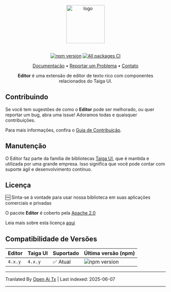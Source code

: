 <br />

<div align="center">
    <img src="https://raw.githubusercontent.com/taiga-family/editor/main/projects/demo/src/assets/icons/logo.svg" alt="logo" height="120px">
</div>

<br />

<div align="center">

[![npm version](https://img.shields.io/npm/v/@taiga-ui/editor.svg)](https://npmjs.com/package/@taiga-ui/editor)
[![All packages CI](https://github.com/taiga-family/editor/actions/workflows/build.yml/badge.svg?branch=main)](https://github.com/taiga-family/editor/actions/workflows/build.yml)

</div>

<p align="center">
    <a href="https://taiga-family.github.io/editor">Documentação</a> •
    <a href="https://github.com/taiga-family/editor/issues/new/choose">Reportar um Problema</a> •
    <a href="https://t.me/taiga_ui">Contato</a>
</p>

<p align="center">
    <b>Editor</b> é uma extensão de editor de texto rico com componentes relacionados do Taiga UI.
</p>

## Contribuindo

Se você tem sugestões de como o **Editor** pode ser melhorado, ou quer reportar um bug, abra uma issue! Adoramos todas e quaisquer contribuições.

Para mais informações, confira o [Guia de Contribuição](https://raw.githubusercontent.com/taiga-family/editor/main/CONTRIBUTING.md).

## Manutenção

O Editor faz parte da família de bibliotecas [Taiga UI](https://github.com/taiga-family/taiga-ui), que é mantida e utilizada por uma grande empresa. Isso significa que você pode contar com suporte ágil e desenvolvimento contínuo.

## Licença

🆓 Sinta-se à vontade para usar nossa biblioteca em suas aplicações comerciais e privadas

O pacote **Editor** é coberto pela [Apache 2.0](https://raw.githubusercontent.com/taiga-family/editor/main/LICENSE)

Leia mais sobre esta licença [aqui](https://choosealicense.com/licenses/apache-2.0/)

## Compatibilidade de Versões

| Editor  | Taiga UI | Suportado   | Última versão (npm)                                                                               |
| ------- | -------- | ----------- | ------------------------------------------------------------------------------------------------- |
| `4.x.y` | `4.x.y`  | ✅ Atual    | ![npm version](https://img.shields.io/npm/v/@taiga-ui/editor?label=%40taiga-ui%2Feditor%20~%20v4) |

---

Tranlated By [Open Ai Tx](https://github.com/OpenAiTx/OpenAiTx) | Last indexed: 2025-06-07

---
